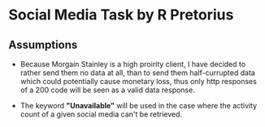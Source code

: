 # Social Media Task by R Pretorius

## Assumptions

- Because Morgain Stainley is a high proirity client, I have decided to rather send them no data at all, than to send them half-currupted data which could potentially cause monetary loss, thus only http responses of a 200 code will be seen as a valid data response.

- The keyword **"Unavailable"** will be used in the case where the activity count of a given social media can't be retrieved.
